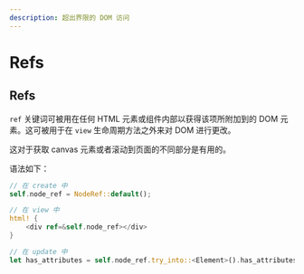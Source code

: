 ```yaml
---
description: 超出界限的 DOM 访问
---
```


# Refs

## Refs

`ref` 关键词可被用在任何 HTML 元素或组件内部以获得该项所附加到的 DOM 元素。这可被用于在 `view` 生命周期方法之外来对 DOM 进行更改。

这对于获取 canvas 元素或者滚动到页面的不同部分是有用的。

语法如下：

```rust
// 在 create 中
self.node_ref = NodeRef::default();

// 在 view 中
html! {
    <div ref=&self.node_ref></div>
}

// 在 update 中
let has_attributes = self.node_ref.try_into::<Element>().has_attributes();
```

